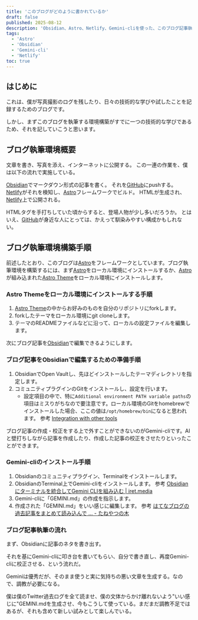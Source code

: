 ```yaml
---
title: 'このブログがどのように書かれているか'
draft: false
published: 2025-08-12
description: 'Obsidian、Astro、Netlify、Gemini-cliを使った、このブログ記事執筆の流れ'
tags:
  - 'Astro'
  - 'Obsidian'
  - 'Gemini-cli'
  - 'Netlify'
toc: true
---
```


## はじめに

これは、僕が写真撮影のログを残したり、日々の技術的な学びや試したことを記録するためのブログです。

しかし、まずこのブログを執筆する環境構築がすでに一つの技術的な学びであるため、それを記していこうと思います。

## ブログ執筆環境概要

文章を書き、写真を添え、インターネットに公開する。
この一連の作業を、僕は以下の流れで実施している。

[Obsidian](https://obsidian.md/)でマークダウン形式の記事を書く。
それを[GitHub](https://github.com/)にpushする。
[Netlify](https://www.netlify.com/)がそれを検知し、[Astro](https://astro.build/)フレームワークでビルド。
HTMLが生成され、[Netlify](https://www.netlify.com/)上で公開される。

HTMLタグを手打ちしていた頃からすると、登場人物が少し多いだろうか。
とはいえ、[GitHub](https://github.com/)が身近な人にとっては、かえって馴染みやすい構成かもしれない。

## ブログ執筆環境構築手順

前述したとおり、このブログは[Astro](https://astro.build/)をフレームワークとしています。ブログ執筆環境を構築するには、まず[Astro](https://astro.build/)をローカル環境にインストールするか、[Astro](https://astro.build/)が組み込まれた[Astro Theme](https://astro.build/themes/)をローカル環境にインストールします。

### Astro Themeをローカル環境にインストールする手順

1. [Astro Theme](https://astro.build/themes/)の中からお好みのものを自分のリポジトリにforkします。
2. forkしたテーマをローカル環境にgit cloneします。
3. テーマのREADMEファイルなどに沿って、ローカルの設定ファイルを編集します。

次にブログ記事を[Obsidian](https://obsidian.md/)で編集できるようにします。

### ブログ記事をObsidianで編集するための準備手順

1. ObsidianでOpen Vaultし、先ほどインストールしたテーマディレクトリを指定します。
2. コミュニティプラグインのGitをインストールし、設定を行います。
	- 設定項目の中で、特に`Additional environment PATH variable paths`の項目はミスりがちなので要注意です。ローカル環境のGitをhomebrewでインストールした場合、ここの値は`/opt/homebrew/bin`になると思われます。
	   参考 [Integration with other tools](https://publish.obsidian.md/git-doc/Integration+with+other+tools)

ブログ記事の作成・校正をする上で外すことができないのがGemini-cliです。AIと壁打ちしながら記事を作成したり、作成した記事の校正をさせたりといったことができます。

### Gemini-cliのインストール手順

1. Obsidianのコミュニティプラグイン、Terminalをインストールします。
2. ObsidianのTerminal上でGemini-cliをインストールします。
   参考 [Obsidianにターミナルを統合してGemini CLIを組み込む | iret.media](https://iret.media/160129)
3. Gemini-cliに「GEMINI.md」の作成を指示します。
4. 作成された「GEMINI.md」をいい感じに編集します。
   参考 [はてなブログの過去記事をまとめて読み込んで ... - たねやつの木](https://www.taneyats.com/entry/hatenablog-gemini-persona)

### ブログ記事執筆の流れ

まず、Obsidianに記事のネタを書き出す。

それを基にGemini-cliに叩き台を書いてもらい、自分で書き直し、再度Gemini-cliに校正させる、という流れだ。

Geminiは優秀だが、そのまま使うと実に気持ちの悪い文章を生成する。なので、調教が必要になる。

僕は僕のTwitter過去ログを全て読ませ、僕の文体からかけ離れないよう"いい感じに"GEMINI.mdを生成させ、今もこうして使っている。まだまだ調教不足ではあるが、それも含めて新しい試みとして楽しんでいる。